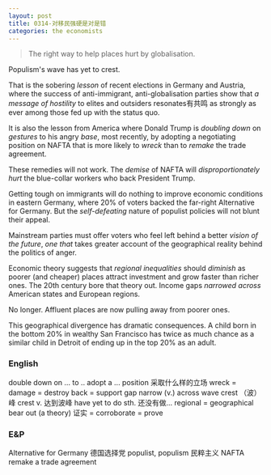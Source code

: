 ```yaml
---
layout: post
title: 0314-对移民强硬是对是错
categories: the economists
---
```


> The right way to help places hurt by globalisation.

Populism's wave has yet to crest.

That is the sobering *lesson* of recent elections in Germany and Austria, where the success of anti-immigrant, anti-globalisation parties show that *a message of hostility* to elites and outsiders resonates有共鸣 as strongly as ever among those fed up with the status quo.

It is also the lesson from America where Donald Trump is *doubling down* on *gestures* to his angry *base*, most recently, by adopting a negotiating position on NAFTA that is more likely to *wreck* than to *remake* the trade agreement.

These remedies will not work. The *demise* of NAFTA will *disproportionately hurt* the blue-collar workers who back President Trump.

Getting tough on immigrants will do nothing to improve economic conditions in eastern Germany, where 20% of voters backed the far-right Alternative for Germany. But the *self-defeating* nature of populist policies will not blunt their appeal.

Mainstream parties must offer voters who feel left behind a better *vision of the future*, *one that* takes greater account of the geographical reality behind the politics of anger.

Economic theory suggests that *regional inequalities* should *diminish* as poorer (and cheaper) places attract investment and grow faster than richer ones. The 20th century bore that theory out. Income gaps *narrowed across* American states and European regions.

No longer. Affluent places are now pulling away from poorer ones.

This geographical divergence has dramatic consequences. A child born in the bottom 20% in wealthy San Francisco has twice as much chance as a similar child in Detroit of ending up in the top 20% as an adult.





### English
double down on ... to ..
adopt a ... position 采取什么样的立场
wreck = damage = destroy
back = support
gap narrow (v.) across
wave crest （波）峰
crest v. 达到波峰
have yet to do sth. 还没有做...
regional = geographical
bear out (a theory) 证实 = corroborate = prove


### E&P
Alternative for Germany 德国选择党
populist, populism 民粹主义
NAFTA
remake a trade agreement

